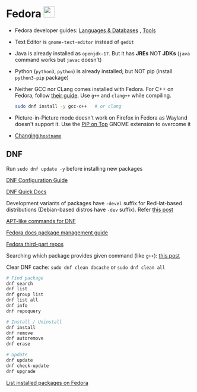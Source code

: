 # Fedora <img src='https://upload.wikimedia.org/wikipedia/commons/thumb/4/41/Fedora_icon_%282021%29.svg/2089px-Fedora_icon_%282021%29.svg.png' width="30">

- Fedora developer guides: [Languages & Databases](https://developer.fedoraproject.org/tech.html) , [Tools](https://developer.fedoraproject.org/tools.html)

- Text Editor is `gnome-text-editor` instead of `gedit`

- Java is already installed as `openjdk-17`. But it has **JREs** NOT **JDKs** (`java` command works but `javac` doesn't)

- Python (`python3`, `python`) is already installed; but NOT pip (install `python3-pip` package)

- Neither GCC nor CLang comes installed with Fedora. For C++ on Fedora, follow [their guide](https://developer.fedoraproject.org/tech/languages/c/cpp_installation.html). Use `g++` and `clang++` while compiling.

  ```sh
  sudo dnf install -y gcc-c++   # or clang
  ```

- Picture-in-Picture mode doesn't work on Firefox in Fedora as Wayland doesn't support it. Use the [PiP on Top](https://extensions.gnome.org/extension/4691/pip-on-top/) GNOME extension to overcome it

- [Changing `hostname`](https://docs.fedoraproject.org/en-US/quick-docs/changing-hostname/)

## DNF

Run `sudo dnf update -y` before installing new packages

[DNF Configuration Guide](https://dnf.readthedocs.io/en/latest/conf_ref.html)

[DNF Quick Docs](https://docs.fedoraproject.org/en-US/quick-docs/dnf/)

Development variants of packages have `-devel` suffix for RedHat-based distributions (Debian-based distros have `-dev` suffix). Refer [this post](https://stackoverflow.com/a/55579478)

[APT-like commands for DNF](https://docs.fedoraproject.org/en-US/quick-docs/dnf-vs-apt/)

[Fedora docs package management guide](https://docs.fedoraproject.org/en-US/fedora/latest/system-administrators-guide/package-management/DNF/)

[Fedora third-part repos](https://docs.fedoraproject.org/en-US/workstation-working-group/third-party-repos)

Searching which package provides given command (like `g++`): [this post](https://unix.stackexchange.com/questions/701583/what-is-the-link-between-g-and-gcc-c-in-fedoras-dnf-repositories)

Clear DNF cache: `sudo dnf clean dbcache` or `sudo dnf clean all`

```sh
# Find package
dnf search
dnf list
dnf group list
dnf list all
dnf info
dnf repoquery

# Install / Uninstall
dnf install
dnf remove
dnf autoremove
dnf erase

# Update
dnf update
dnf check-update
dnf upgrade
```

[List installed packages on Fedora](https://linuxopsys.com/topics/list-installed-packages-fedora)
